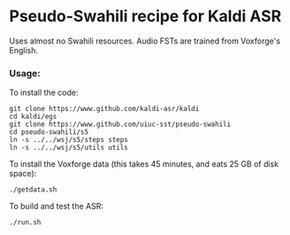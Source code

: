 # Pseudo-Swahili recipe for Kaldi ASR

Uses almost no Swahili resources.
Audio FSTs are trained from Voxforge's English.

### Usage:

To install the code:
```
git clone https://www.github.com/kaldi-asr/kaldi
cd kaldi/egs
git clone https://www.github.com/uiuc-sst/pseudo-swahili
cd pseudo-swahili/s5
ln -s ../../wsj/s5/steps steps
ln -s ../../wsj/s5/utils utils
```

To install the Voxforge data (this takes 45 minutes, and eats 25 GB of disk space):
```
./getdata.sh
```

To build and test the ASR:
```
./run.sh
```
